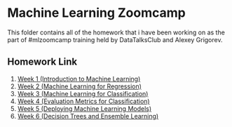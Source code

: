 # Machine Learning Zoomcamp
This folder contains all of the homework that i have been working on as the part of #mlzoomcamp training held by DataTalksClub and Alexey Grigorev. 

## Homework Link
1. [Week 1 (Introduction to Machine Learning)](https://github.com/madityarafip/My-Machine-Learning/tree/main/ML-Zoomcamp/HW-Week-1)
2. [Week 2 (Machine Learning for Regression)](https://github.com/madityarafip/My-Machine-Learning/tree/main/ML-Zoomcamp/HW-Week-2)
3. [Week 3 (Machine Learning for Classification)](https://github.com/madityarafip/My-Machine-Learning/tree/main/ML-Zoomcamp/HW-Week-3)
4. [Week 4 (Evaluation Metrics for Classification)]()
5. [Week 5 (Deploying Machine Learning Models)]()
6. [Week 6 (Decision Trees and Ensemble Learning)]()
